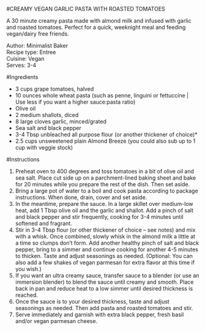 #CREAMY VEGAN GARLIC PASTA WITH ROASTED TOMATOES

A 30 minute creamy pasta made with almond milk and infused with garlic and roasted tomatoes. Perfect for a quick, weeknight meal and feeding vegan/dairy free friends.

Author: Minimalist Baker  
Recipe type: Entree  
Cuisine: Vegan  
Serves: 3-4  

#Ingredients
* 3 cups grape tomatoes, halved
* 10 ounces whole wheat pasta (such as penne, linguini or fettuccine | Use less if you want a higher sauce:pasta ratio)
* Olive oil
* 2 medium shallots, diced
* 8 large cloves garlic, minced/grated
* Sea salt and black pepper
* 3-4 Tbsp unbleached all purpose flour (or another thickener of choice)*
* 2.5 cups unsweetened plain Almond Breeze (you could also sub up to 1 cup with veggie stock)

#Instructions
1. Preheat oven to 400 degrees and toss tomatoes in a bit of olive oil and sea salt. Place cut side up on a parchment-lined baking sheet and bake for 20 minutes while you prepare the rest of the dish. Then set aside.
2. Bring a large pot of water to a boil and cook pasta according to package instructions. When done, drain, cover and set aside.
3. In the meantime, prepare the sauce. In a large skillet over medium-low heat, add 1 Tbsp olive oil and the garlic and shallot. Add a pinch of salt and black pepper and stir frequently, cooking for 3-4 minutes until softened and fragrant.
4. Stir in 3-4 Tbsp flour (or other thickener of choice – see notes) and mix with a whisk. Once combined, slowly whisk in the almond milk a little at a time so clumps don’t form. Add another healthy pinch of salt and black pepper, bring to a simmer and continue cooking for another 4-5 minutes to thicken. Taste and adjust seasonings as needed. (Optional: You can also add a few shakes of vegan parmesan for extra flavor at this time if you wish.)
5. If you want an ultra creamy sauce, transfer sauce to a blender (or use an immersion blender) to blend the sauce until creamy and smooth. Place back in pan and reduce heat to a low simmer until desired thickness is reached.
6. Once the sauce is to your desired thickness, taste and adjust seasonings as needed. Then add pasta and roasted tomatoes and stir.
7. Serve immediately and garnish with extra black pepper, fresh basil and/or vegan parmesan cheese.
